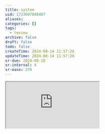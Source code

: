 ```yaml
---
title: system
uid: 1723607848407
aliases:
categories: []
tags:
  - review
archive: false
draft: false
todo: false
createTime: 2024-08-14 11:57:28
updateTime: 2024-08-14 11:57:28
sr-due: 2024-08-18
sr-interval: 4
sr-ease: 270
---
```


<iframe
  class="iframe_full"
  src="https://dict.youdao.com/result?word=system&lang=en"
>
</iframe>
